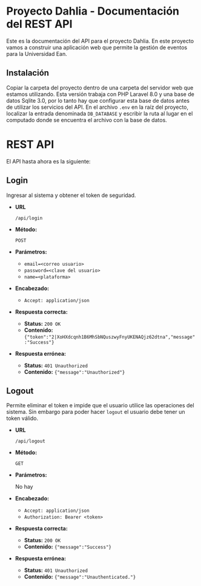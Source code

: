 # Proyecto Dahlia - Documentación del REST API

Este es la documentación del API para el proyecto Dahlia. En este proyecto vamos
a construir una aplicación web que permite la gestión de eventos para la Universidad
Ean.

## Instalación

Copiar la carpeta del proyecto dentro de una carpeta del servidor web que estamos
utilizando. Esta versión trabaja con PHP Laravel 8.0 y una base de datos Sqlite 3.0,
por lo tanto hay que configurar esta base de datos antes de utilizar los servicios
del API. En el archivo `.env` en la raíz del proyecto, localizar la entrada denominada
`DB_DATABASE` y escribir la ruta al lugar en el computado donde se encuentra el
archivo con la base de datos.

# REST API

El API hasta ahora es la siguiente:

**Login**
---

  Ingresar al sistema y obtener el token de seguridad.

* **URL**

  `/api/login`

* **Método:**
 
  `POST`

* **Parámetros:**

  - `email=<correo usuario>`
  - `password=<clave del usuario>`
  - `name=<plataforma>`
    
* **Encabezado:**

  - `Accept: application/json`
    
* **Respuesta correcta:**

  - **Status:** `200 OK`
  - **Contenido:** `{"token":"2|XoHXdcqnh1B6MhSbNQuszwyFnyUKENAQjz62dtna","message":"Success"}`
    
* **Respuesta errónea:**

  - **Status:** `401 Unauthorized`
  - **Contenido:** `{"message":"Unauthorized"}`

**Logout**
---

Permite eliminar el token e impide que el usuario utilice las operaciones del sistema.
Sin embargo para poder hacer `logout` el usuario debe tener un token válido.

* **URL**

  `/api/logout`

* **Método:**

  `GET`

* **Parámetros:**

    No hay 

* **Encabezado:**

    - `Accept: application/json`
    - `Authorization: Bearer <token>`

* **Respuesta correcta:**

    - **Status:** `200 OK`
    - **Contenido:** `{"message":"Success"}`

* **Respuesta errónea:**

    - **Status:** `401 Unauthorized`
    - **Contenido:** `{"message":"Unauthenticated."}`
